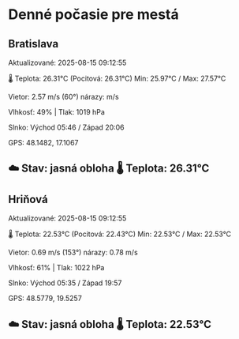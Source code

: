 ﻿# Denné počasie pre mestá

## Bratislava
Aktualizované: 2025-08-15 09:12:55

🌡️ Teplota: 26.31°C 
(Pocitová: 26.31°C)
Min: 25.97°C / Max: 27.57°C

Vietor: 2.57 m/s    (60°) 
nárazy:  m/s

Vlhkosť: 49% | Tlak: 1019 hPa

Slnko: Východ 05:46 / Západ 20:06

GPS: 48.1482, 17.1067

☁️ Stav: jasná obloha        🌡️ Teplota: 26.31°C
---

## Hriňová
Aktualizované: 2025-08-15 09:12:55

🌡️ Teplota: 22.53°C 
(Pocitová: 22.43°C)
Min: 22.53°C / Max: 22.53°C

Vietor: 0.69 m/s (153°)
nárazy: 0.78 m/s

Vlhkosť: 61% | Tlak: 1022 hPa

Slnko: Východ 05:35 / Západ 19:57

GPS: 48.5779, 19.5257

☁️ Stav: jasná obloha        🌡️ Teplota: 22.53°C
---
